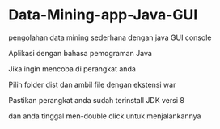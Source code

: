 # Data-Mining-app-Java-GUI
pengolahan data mining sederhana dengan java GUI console

Aplikasi dengan bahasa pemograman Java

Jika ingin mencoba di perangkat anda 

Pilih folder dist dan ambil file dengan ekstensi war

Pastikan perangkat anda sudah terinstall JDK versi 8

dan anda tinggal men-double click untuk menjalankannya
